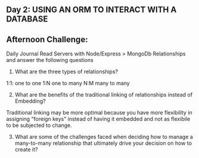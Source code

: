 ## Day 2: USING AN ORM TO INTERACT WITH A DATABASE

## Afternoon Challenge: 



Daily Journal
Read Servers with Node/Express > MongoDb Relationships and answer the following questions

1. What are the three types of relationships?

1:1: one to one 
1:N one to many
N:M many to many

2. What are the benefits of the traditional linking of relationships instead of Embedding?

<!------------------Is this right???-------------------->

Traditional linking may be more optimal because you have more flexibility in assigning "foreign keys" instead of having it embedded and not as flexibile to be subjected to change.

3. What are some of the challenges faced when deciding how to manage a many-to-many relationship that ultimately drive your decision on how to create it?